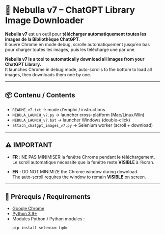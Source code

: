 # 🚀 Nebulla v7 – ChatGPT Library Image Downloader  

**Nebulla v7** est un outil pour **télécharger automatiquement toutes les images de la Bibliothèque ChatGPT**.  
Il ouvre Chrome en mode debug, scrolle automatiquement jusqu’en bas pour charger toutes les images, puis les télécharge une par une.  

**Nebulla v7 is a tool to automatically download all images from your ChatGPT Library.**  
It launches Chrome in debug mode, auto-scrolls to the bottom to load all images, then downloads them one by one.  

---

## 📦 Contenu / Contents
- `README_v7.txt` → mode d’emploi / instructions  
- `NEBULA_LAUNCH_v7.py` → launcher cross-platform (Mac/Linux/Win)  
- `NEBULA_LAUNCH_v7.bat` → launcher Windows (double-click)  
- `attach_chatgpt_images_v7.py` → Selenium worker (scroll + download)  

---

## ⚠️ IMPORTANT
- **FR** : NE PAS MINIMISER la fenêtre Chrome pendant le téléchargement.  
  Le scroll automatique nécessite que la fenêtre reste **VISIBLE** à l’écran.  

- **EN** : DO NOT MINIMIZE the Chrome window during download.  
  The auto-scroll requires the window to remain **VISIBLE** on screen.  

---

## 🔧 Prérequis / Requirements
- [Google Chrome](https://www.google.com/chrome/)  
- [Python 3.9+](https://www.python.org/downloads/)  
- Modules Python / Python modules :  
  ```bash
  pip install selenium tqdm
